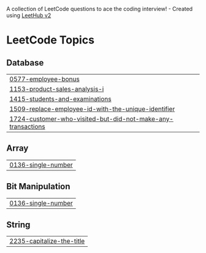 A collection of LeetCode questions to ace the coding interview! - Created using [LeetHub v2](https://github.com/arunbhardwaj/LeetHub-2.0)
<!---LeetCode Topics Start-->
# LeetCode Topics
## Database
|  |
| ------- |
| [0577-employee-bonus](https://github.com/khushichouhan2314/SQL-50/tree/master/0577-employee-bonus) |
| [1153-product-sales-analysis-i](https://github.com/khushichouhan2314/SQL-50/tree/master/1153-product-sales-analysis-i) |
| [1415-students-and-examinations](https://github.com/khushichouhan2314/SQL-50/tree/master/1415-students-and-examinations) |
| [1509-replace-employee-id-with-the-unique-identifier](https://github.com/khushichouhan2314/SQL-50/tree/master/1509-replace-employee-id-with-the-unique-identifier) |
| [1724-customer-who-visited-but-did-not-make-any-transactions](https://github.com/khushichouhan2314/SQL-50/tree/master/1724-customer-who-visited-but-did-not-make-any-transactions) |
## Array
|  |
| ------- |
| [0136-single-number](https://github.com/khushichouhan2314/SQL-50/tree/master/0136-single-number) |
## Bit Manipulation
|  |
| ------- |
| [0136-single-number](https://github.com/khushichouhan2314/SQL-50/tree/master/0136-single-number) |
## String
|  |
| ------- |
| [2235-capitalize-the-title](https://github.com/khushichouhan2314/SQL-50/tree/master/2235-capitalize-the-title) |
<!---LeetCode Topics End-->